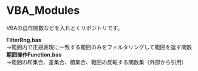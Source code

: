 # VBA_Modules
VBAの自作関数などを入れとくリポジトリです。

<b>FilterRng.bas</b><br>
→範囲内で正規表現に一致する範囲のみをフィルタリングして範囲を返す関数<br>
<b>範囲操作Function.bas</b><br>
→範囲の和集合、差集合、積集合、範囲の反転する関数集（外部から引用）<br>
